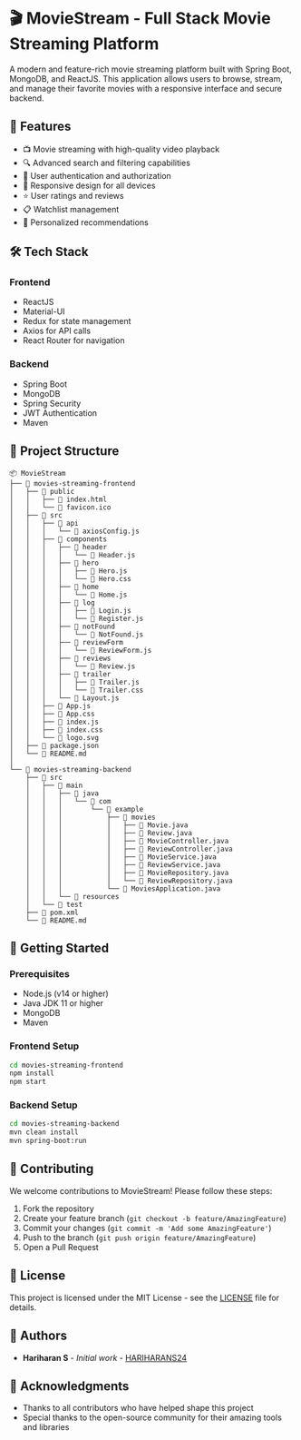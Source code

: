 # 🎬 MovieStream - Full Stack Movie Streaming Platform

A modern and feature-rich movie streaming platform built with Spring Boot, MongoDB, and ReactJS. This application allows users to browse, stream, and manage their favorite movies with a responsive interface and secure backend.

## 🚀 Features

- 📺 Movie streaming with high-quality video playback
- 🔍 Advanced search and filtering capabilities
- 👤 User authentication and authorization 
- 📱 Responsive design for all devices
- ⭐ User ratings and reviews  
- 📋 Watchlist management
- 🎯 Personalized recommendations

## 🛠️ Tech Stack

### Frontend
- ReactJS
- Material-UI
- Redux for state management
- Axios for API calls
- React Router for navigation

### Backend
- Spring Boot
- MongoDB
- Spring Security
- JWT Authentication
- Maven

## 📁 Project Structure

```
📦 MovieStream
├── 📂 movies-streaming-frontend
│   ├── 📂 public
│   │   ├── 📄 index.html
│   │   └── 📄 favicon.ico
│   ├── 📂 src
│   │   ├── 📂 api
│   │   │   └── 📄 axiosConfig.js
│   │   ├── 📂 components
│   │   │   ├── 📂 header
│   │   │   │   └── 📄 Header.js
│   │   │   ├── 📂 hero
│   │   │   │   ├── 📄 Hero.js
│   │   │   │   └── 📄 Hero.css
│   │   │   ├── 📂 home
│   │   │   │   └── 📄 Home.js
│   │   │   ├── 📂 log
│   │   │   │   ├── 📄 Login.js
│   │   │   │   └── 📄 Register.js
│   │   │   ├── 📂 notFound
│   │   │   │   └── 📄 NotFound.js
│   │   │   ├── 📂 reviewForm
│   │   │   │   └── 📄 ReviewForm.js
│   │   │   ├── 📂 reviews
│   │   │   │   └── 📄 Review.js
│   │   │   ├── 📂 trailer
│   │   │   │   ├── 📄 Trailer.js
│   │   │   │   └── 📄 Trailer.css
│   │   │   └── 📄 Layout.js
│   │   ├── 📄 App.js
│   │   ├── 📄 App.css
│   │   ├── 📄 index.js
│   │   ├── 📄 index.css
│   │   └── 📄 logo.svg
│   ├── 📄 package.json
│   └── 📄 README.md
│
└── 📂 movies-streaming-backend
    ├── 📂 src
    │   ├── 📂 main
    │   │   ├── 📂 java
    │   │   │   └── 📂 com
    │   │   │       └── 📂 example
    │   │   │           ├── 📂 movies
    │   │   │           │   ├── 📄 Movie.java
    │   │   │           │   ├── 📄 Review.java
    │   │   │           │   ├── 📄 MovieController.java
    │   │   │           │   ├── 📄 ReviewController.java
    │   │   │           │   ├── 📄 MovieService.java
    │   │   │           │   ├── 📄 ReviewService.java
    │   │   │           │   ├── 📄 MovieRepository.java
    │   │   │           │   └── 📄 ReviewRepository.java
    │   │   │           └── 📄 MoviesApplication.java
    │   │   └── 📂 resources
    │   └── 📂 test
    ├── 📄 pom.xml
    └── 📄 README.md
```

## 🚀 Getting Started

### Prerequisites
- Node.js (v14 or higher)
- Java JDK 11 or higher
- MongoDB
- Maven

### Frontend Setup
```bash
cd movies-streaming-frontend
npm install
npm start
```

### Backend Setup
```bash
cd movies-streaming-backend
mvn clean install
mvn spring-boot:run
```

## 🤝 Contributing

We welcome contributions to MovieStream! Please follow these steps:

1. Fork the repository
2. Create your feature branch (`git checkout -b feature/AmazingFeature`)
3. Commit your changes (`git commit -m 'Add some AmazingFeature'`)
4. Push to the branch (`git push origin feature/AmazingFeature`)
5. Open a Pull Request

## 📝 License

This project is licensed under the MIT License - see the [LICENSE](LICENSE) file for details.

## 👥 Authors

- **Hariharan S** - *Initial work* - [HARIHARANS24](https://github.com/HARIHARANS24)

## 🙏 Acknowledgments

- Thanks to all contributors who have helped shape this project
- Special thanks to the open-source community for their amazing tools and libraries 
